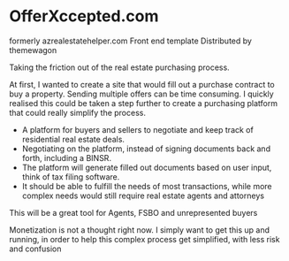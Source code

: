 # OfferXccepted.com
formerly azrealestatehelper.com 
Front end template Distributed by themewagon

Taking the friction out of the real estate purchasing process. 

At first, I wanted to create a site that would fill out a purchase contract to buy a property.  Sending multiple offers can be time consuming.  I quickly realised this could be taken a step further to create a purchasing platform that could really simplify the process.

* A platform for buyers and sellers to negotiate and keep track of residential real estate deals.  
* Negotiating on the platform, instead of signing documents back and forth, including a BINSR.
* The platform will generate filled out documents based on user input, think of tax filing software.
* It should be able to fulfill the needs of most transactions, while more complex needs would still require real estate agents and attorneys 


This will be a great tool for Agents, FSBO and unrepresented buyers

Monetization is not a thought right now. I simply want to get this up and running, in order to help this complex process get simplified, with less risk and confusion
